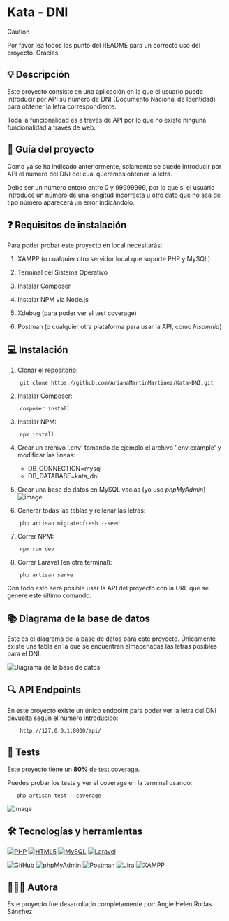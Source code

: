 # Kata - DNI

>[!CAUTION]
>Por favor lea todos los punto del README para un correcto uso del proyecto. Gracias.

## 💡 Descripción

Este proyecto consiste en una aplicación en la que el usuario puede introducir por API su número de DNI (Documento Nacional de Identidad) para obtener la letra correspondiente.

Toda la funcionalidad es a través de API por lo que no existe ninguna funcionalidad a través de web.

## 💼 Guía del proyecto

Como ya se ha indicado anteriormente, solamente se puede introducir por API el número del DNI del cual queremos obtener la letra.

Debe ser un número entero entre 0 y 99999999, por lo que si el usuario introduce un número de una longitud incorrecta u otro dato que no sea de tipo número aparecerá un error indicándolo.
## ❓ Requisitos de instalación

Para poder probar este proyecto en local necesitarás:

1. XAMPP (o cualquier otro servidor local que soporte PHP y MySQL)

2. Terminal del Sistema Operativo

3. Instalar Composer

4. Instalar NPM via Node.js

5. Xdebug (para poder ver el test coverage)

6. Postman (o cualquier otra plataforma para usar la API, como *Insomnia*)

## 💻 Instalación

1. Clonar el repositorio:
```
    git clone https://github.com/ArianaMartinMartinez/Kata-DNI.git
```

2. Instalar Composer:
```
    composer install
```

3. Instalar NPM:
```
    npm install
```

4. Crear un archivo '.env' tomando de ejemplo el archivo '.env.example' y modificar las líneas:
    - DB_CONNECTION=mysql
    - DB_DATABASE=kata_dni

5. Crear una base de datos en MySQL vacías (yo uso *phpMyAdmin*)
![image](https://github.com/user-attachments/assets/b1b16834-2610-4f82-933b-1b15ddba9fde)


6. Generar todas las tablas y rellenar las letras:
```
    php artisan migrate:fresh --seed
```

7. Correr NPM:
```
    npm run dev
```

8. Correr Laravel (en otra terminal):
```
    php artisan serve
```

Con todo esto será posible usar la API del proyecto con la URL que se genere este último comando.

## 📚 Diagrama de la base de datos

Este es el diagrama de la base de datos para este proyecto. Únicamente existe una tabla en la que se encuentran almacenadas las letras posibles para el DNI.

![Diagrama de la base de datos](./public/docs/databaseDiagram.png)

## 🔍 API Endpoints

En este proyecto existe un único endpoint para poder ver la letra del DNI devuelta según el número introducido:

```
    http://127.0.0.1:8000/api/
```

## 👾 Tests

Este proyecto tiene un **80%** de test coverage.

Puedes probar los tests y ver el coverage en la terminal usando:
```
   php artisan test --coverage
```

![image](https://github.com/user-attachments/assets/b57892d8-c9c4-40e7-b4f8-2c0c988572cd)


## 🛠️ Tecnologías y herramientas

<a href='https://github.com/shivamkapasia0' target="_blank"><img alt='PHP' src='https://img.shields.io/badge/PHP-100000?style=for-the-badge&logo=PHP&logoColor=white&labelColor=777BB4&color=777BB4'/></a>
<a href='https://github.com/shivamkapasia0' target="_blank"><img alt='HTML5' src='https://img.shields.io/badge/HTML5-100000?style=for-the-badge&logo=HTML5&logoColor=white&labelColor=E34F26&color=E34F26'/></a>
<a href='https://github.com/shivamkapasia0' target="_blank"><img alt='MySQL' src='https://img.shields.io/badge/MySQL-100000?style=for-the-badge&logo=MySQL&logoColor=white&labelColor=4479A1&color=4479A1'/></a>
<a href='https://github.com/shivamkapasia0' target="_blank"><img alt='Laravel' src='https://img.shields.io/badge/Laravel-100000?style=for-the-badge&logo=Laravel&logoColor=white&labelColor=FF2D20&color=FF2D20'/></a>

<a href='https://github.com/shivamkapasia0' target="_blank"><img alt='GitHub' src='https://img.shields.io/badge/GitHub-100000?style=for-the-badge&logo=GitHub&logoColor=white&labelColor=181717&color=181717'/></a>
<a href='https://github.com/shivamkapasia0' target="_blank"><img alt='phpMyAdmin' src='https://img.shields.io/badge/phpMyAdmin-100000?style=for-the-badge&logo=phpMyAdmin&logoColor=white&labelColor=6C78AF&color=6C78AF'/></a>
<a href='https://github.com/shivamkapasia0' target="_blank"><img alt='Postman' src='https://img.shields.io/badge/Postman-100000?style=for-the-badge&logo=Postman&logoColor=white&labelColor=FF6C37&color=FF6C37'/></a>
<a href='https://github.com/shivamkapasia0' target="_blank"><img alt='Jira' src='https://img.shields.io/badge/Jira-100000?style=for-the-badge&logo=Jira&logoColor=white&labelColor=0052CC&color=0052CC'/></a>
<a href='https://github.com/shivamkapasia0' target="_blank"><img alt='XAMPP' src='https://img.shields.io/badge/XAMPP-100000?style=for-the-badge&logo=XAMPP&logoColor=white&labelColor=FB7A24&color=FB7A24'/></a>

## 👨🏻‍💻 Autora
Este proyecto fue desarrollado completamente por:
Angie Helen Rodas Sánchez
